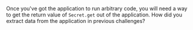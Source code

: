 Once you've got the application to run arbitrary code, you will need a way to
get the return value of `Secret.get` out of the application. How did you extract
data from the application in previous challenges?
